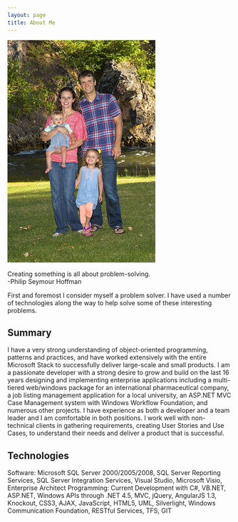 ```yaml
---
layout: page
title: About Me
---
```

<img src="/public/images/family.jpg" style="margin-left:auto;margin-right:auto;margin:0 auto;"/>
<p class="message">
Creating something is all about problem-solving. <br/>-Philip Seymour Hoffman
</p>
First and foremost I consider myself a problem solver. I have used a number of technologies along the way to help solve some of these interesting problems.

## Summary
I have a very strong understanding of object-oriented programming, patterns and practices, and have worked extensively with the entire Microsoft Stack to successfully deliver large-scale and small products. I am a passionate developer with a strong desire to grow and build on the last 16 years designing and implementing enterprise applications including a multi-tiered web/windows package for an international pharmaceutical company, a job listing management application for a local university, an ASP.NET MVC Case Management system with Windows Workflow Foundation, and numerous other projects. I have experience as both a developer and a team leader and I am comfortable in both positions. I work well with non-technical clients in gathering requirements, creating User Stories and Use Cases, to understand their needs and deliver a product that is successful.

## Technologies
Software: Microsoft SQL Server 2000/2005/2008, SQL Server Reporting Services, SQL Server Integration Services, Visual Studio, Microsoft Visio, Enterprise Architect
Programming: Current Development with C#, VB.NET, ASP.NET, Windows APIs through .NET 4.5, MVC, jQuery, AngularJS 1.3, Knockout, CSS3, AJAX, JavaScript, HTML5, UML, Silverlight, Windows Communication Foundation, RESTful Services, TFS, GIT